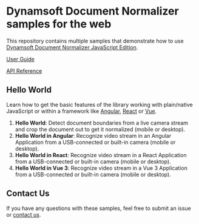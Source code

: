 # Dynamsoft Document Normalizer samples for the web

This repository contains multiple samples that demonstrate how to use [Dynamsoft Document Normalizer JavaScript Edition](https://www.dynamsoft.com/document-normalizer/docs/programming/javascript/?ver=latest).

[User Guide](https://www.dynamsoft.com/document-normalizer/docs/programming/javascript/user-guide/index.html?ver=latest)

[API Reference](https://www.dynamsoft.com/document-normalizer/docs/programming/javascript/api-reference/index.html?ver=latest)

## Hello World

Learn how to get the basic features of the library working with plain/native JavaScript or within a framework like [Angular](https://angular.io/), [React](https://reactjs.org/) or [Vue](https://vuejs.org/).

1. **Hello World**: Detect document boundaries from a live camera stream and crop the document out to get it normalized (mobile or desktop).
2. **Hello World in Angular**: Recognize video stream in an Angular Application from a USB-connected or built-in camera (mobile or desktop).
3. **Hello World in React**: Recognize video stream in a React Application from a USB-connected or built-in camera (mobile or desktop).
4. **Hello World in Vue 3**: Recognize video stream in a Vue 3 Application from a USB-connected or built-in camera (mobile or desktop).


## Contact Us

If you have any questions with these samples, feel free to submit an issue or [contact us](https://www.dynamsoft.com/company/contact/).